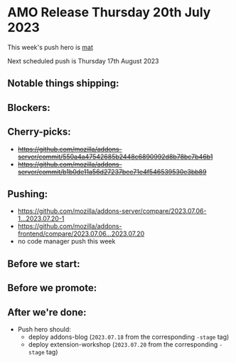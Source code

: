 # AMO Release Thursday 20th July 2023

This week's push hero is [mat](https://github.com/diox)

Next scheduled push is Thursday 17th August 2023

## Notable things shipping:

## Blockers:

## Cherry-picks:
- ~~https://github.com/mozilla/addons-server/commit/550a4a47542685b2448c6890992d8b78bc7b46b1~~
- ~~https://github.com/mozilla/addons-server/commit/b1b0de11a56d27237bee71e4f546539530e3bb89~~

## Pushing:

- https://github.com/mozilla/addons-server/compare/2023.07.06-1...2023.07.20-1
- https://github.com/mozilla/addons-frontend/compare/2023.07.06...2023.07.20
- no code manager push this week

## Before we start:


## Before we promote:

## After we're done:
* Push hero should:
  - deploy addons-blog (`2023.07.18` from the corresponding `-stage` tag)
  - deploy extension-workshop (`2023.07.20` from the corresponding `-stage` tag)

